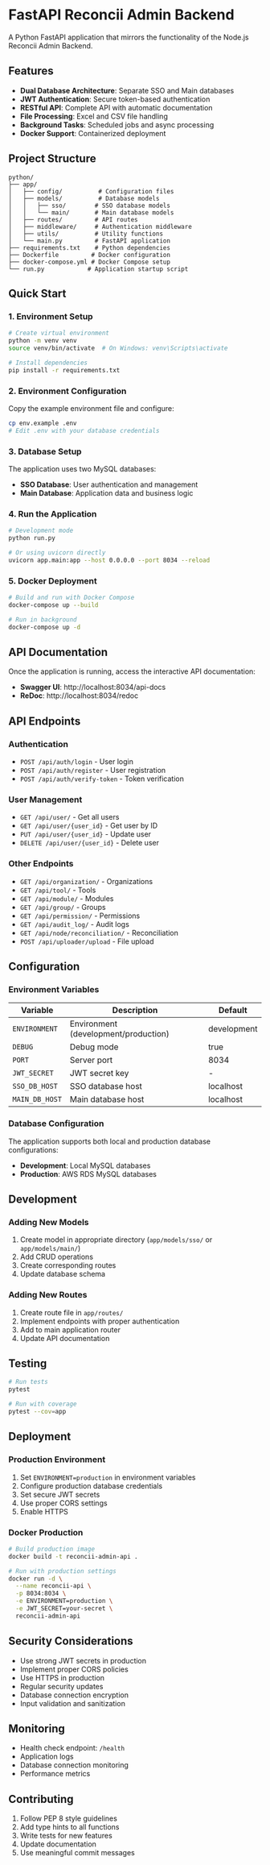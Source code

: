 # FastAPI Reconcii Admin Backend

A Python FastAPI application that mirrors the functionality of the Node.js Reconcii Admin Backend.

## Features

- **Dual Database Architecture**: Separate SSO and Main databases
- **JWT Authentication**: Secure token-based authentication
- **RESTful API**: Complete API with automatic documentation
- **File Processing**: Excel and CSV file handling
- **Background Tasks**: Scheduled jobs and async processing
- **Docker Support**: Containerized deployment

## Project Structure

```
python/
├── app/
│   ├── config/          # Configuration files
│   ├── models/          # Database models
│   │   ├── sso/        # SSO database models
│   │   └── main/       # Main database models
│   ├── routes/         # API routes
│   ├── middleware/     # Authentication middleware
│   ├── utils/          # Utility functions
│   └── main.py         # FastAPI application
├── requirements.txt    # Python dependencies
├── Dockerfile         # Docker configuration
├── docker-compose.yml # Docker Compose setup
└── run.py            # Application startup script
```

## Quick Start

### 1. Environment Setup

```bash
# Create virtual environment
python -m venv venv
source venv/bin/activate  # On Windows: venv\Scripts\activate

# Install dependencies
pip install -r requirements.txt
```

### 2. Environment Configuration

Copy the example environment file and configure:

```bash
cp env.example .env
# Edit .env with your database credentials
```

### 3. Database Setup

The application uses two MySQL databases:
- **SSO Database**: User authentication and management
- **Main Database**: Application data and business logic

### 4. Run the Application

```bash
# Development mode
python run.py

# Or using uvicorn directly
uvicorn app.main:app --host 0.0.0.0 --port 8034 --reload
```

### 5. Docker Deployment

```bash
# Build and run with Docker Compose
docker-compose up --build

# Run in background
docker-compose up -d
```

## API Documentation

Once the application is running, access the interactive API documentation:

- **Swagger UI**: http://localhost:8034/api-docs
- **ReDoc**: http://localhost:8034/redoc

## API Endpoints

### Authentication
- `POST /api/auth/login` - User login
- `POST /api/auth/register` - User registration
- `POST /api/auth/verify-token` - Token verification

### User Management
- `GET /api/user/` - Get all users
- `GET /api/user/{user_id}` - Get user by ID
- `PUT /api/user/{user_id}` - Update user
- `DELETE /api/user/{user_id}` - Delete user

### Other Endpoints
- `GET /api/organization/` - Organizations
- `GET /api/tool/` - Tools
- `GET /api/module/` - Modules
- `GET /api/group/` - Groups
- `GET /api/permission/` - Permissions
- `GET /api/audit_log/` - Audit logs
- `GET /api/node/reconciliation/` - Reconciliation
- `POST /api/uploader/upload` - File upload

## Configuration

### Environment Variables

| Variable | Description | Default |
|----------|------------|---------|
| `ENVIRONMENT` | Environment (development/production) | development |
| `DEBUG` | Debug mode | true |
| `PORT` | Server port | 8034 |
| `JWT_SECRET` | JWT secret key | - |
| `SSO_DB_HOST` | SSO database host | localhost |
| `MAIN_DB_HOST` | Main database host | localhost |

### Database Configuration

The application supports both local and production database configurations:

- **Development**: Local MySQL databases
- **Production**: AWS RDS MySQL databases

## Development

### Adding New Models

1. Create model in appropriate directory (`app/models/sso/` or `app/models/main/`)
2. Add CRUD operations
3. Create corresponding routes
4. Update database schema

### Adding New Routes

1. Create route file in `app/routes/`
2. Implement endpoints with proper authentication
3. Add to main application router
4. Update API documentation

## Testing

```bash
# Run tests
pytest

# Run with coverage
pytest --cov=app
```

## Deployment

### Production Environment

1. Set `ENVIRONMENT=production` in environment variables
2. Configure production database credentials
3. Set secure JWT secrets
4. Use proper CORS settings
5. Enable HTTPS

### Docker Production

```bash
# Build production image
docker build -t reconcii-admin-api .

# Run with production settings
docker run -d \
  --name reconcii-api \
  -p 8034:8034 \
  -e ENVIRONMENT=production \
  -e JWT_SECRET=your-secret \
  reconcii-admin-api
```

## Security Considerations

- Use strong JWT secrets in production
- Implement proper CORS policies
- Use HTTPS in production
- Regular security updates
- Database connection encryption
- Input validation and sanitization

## Monitoring

- Health check endpoint: `/health`
- Application logs
- Database connection monitoring
- Performance metrics

## Contributing

1. Follow PEP 8 style guidelines
2. Add type hints to all functions
3. Write tests for new features
4. Update documentation
5. Use meaningful commit messages

